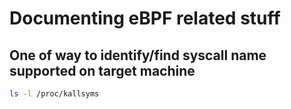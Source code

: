 # Documenting eBPF related stuff

## One of way to identify/find syscall name supported on target machine

```bash
ls -l /proc/kallsyms
```